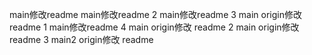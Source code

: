 main修改readme
main修改readme 2
main修改readme 3
main origin修改 readme 1
main修改readme 4
main origin修改 readme 2
main origin修改 readme 3
main2 origin修改 readme
